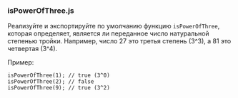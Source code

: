 ### isPowerOfThree.js

Реализуйте и экспортируйте по умолчанию функцию `isPowerOfThree`, которая определяет, является ли переданное число натуральной степенью тройки. Например, число 27 это третья степень (3^3), а 81 это четвертая (3^4).

Пример:

```
isPowerOfThree(1); // true (3^0)
isPowerOfThree(2); // false
isPowerOfThree(9); // true (3^2)
```